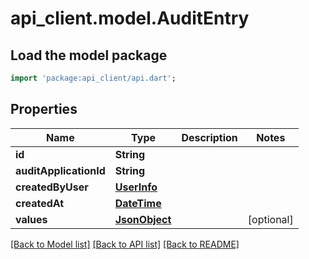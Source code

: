 # api_client.model.AuditEntry

## Load the model package
```dart
import 'package:api_client/api.dart';
```

## Properties
Name | Type | Description | Notes
------------ | ------------- | ------------- | -------------
**id** | **String** |  | 
**auditApplicationId** | **String** |  | 
**createdByUser** | [**UserInfo**](UserInfo.md) |  | 
**createdAt** | [**DateTime**](DateTime.md) |  | 
**values** | [**JsonObject**](.md) |  | [optional] 

[[Back to Model list]](../README.md#documentation-for-models) [[Back to API list]](../README.md#documentation-for-api-endpoints) [[Back to README]](../README.md)


